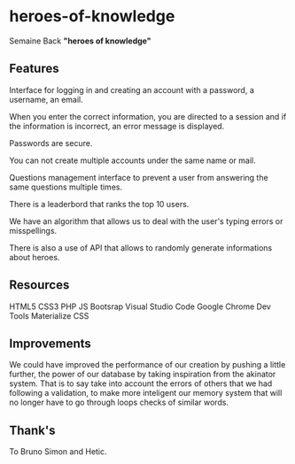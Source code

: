 # heroes-of-knowledge

Semaine Back **"heroes of knowledge"**

## Features

Interface for logging in and creating an account with a password, a username, an email.

When you enter the correct information, you are directed to a session and if the information is incorrect, an error message is displayed.

Passwords are secure.

You can not create multiple accounts under the same name or mail.

Questions management interface to prevent a user from answering the same questions multiple times.

There is a leaderbord that ranks the top 10 users.


We have an algorithm that allows us to deal with the user's typing errors or misspellings.


There is also a use of API that allows to randomly generate informations about heroes.

## Resources

HTML5
CSS3
PHP
JS
Bootsrap
Visual Studio Code
Google Chrome Dev Tools
Materialize CSS


## Improvements

We could have improved the performance of our creation by pushing a little further, the power of our database by taking inspiration from the akinator system. That is to say take into account the errors of others that we had following a validation, to make more inteligent our memory system that will no longer have to go through loops checks of similar words.


## Thank's

To Bruno Simon and Hetic.

